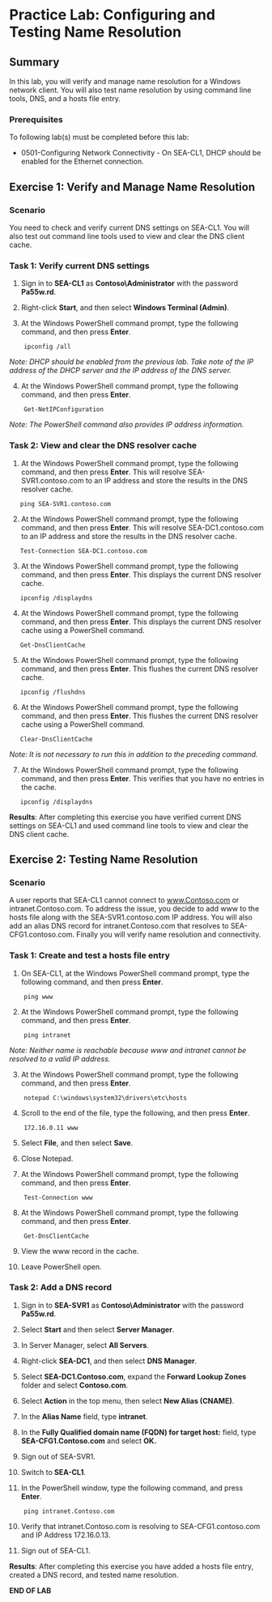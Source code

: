 # Practice Lab: Configuring and Testing Name Resolution

## Summary

In this lab, you will verify and manage name resolution for a Windows network client. You will also test name resolution by using command line tools, DNS, and a hosts file entry.

### Prerequisites

To following lab(s) must be completed before this lab:

- 0501-Configuring Network Connectivity - On SEA-CL1, DHCP should be enabled for the Ethernet connection.

## Exercise 1: Verify and Manage Name Resolution

### Scenario

You need to check and verify current DNS settings on SEA-CL1. You will also test out command line tools used to view and clear the DNS client cache.

### Task 1: Verify current DNS settings

1. Sign in to **SEA-CL1** as **Contoso\\Administrator** with the password **Pa55w.rd**.

2. Right-click **Start**, and then select **Windows Terminal (Admin)**.

3. At the Windows PowerShell command prompt, type the following command, and then press **Enter**.  

```
    ipconfig /all
```

_Note: DHCP should be enabled from the previous lab. Take note of the IP address of the DHCP server and the IP address of the DNS server._

4. At the Windows PowerShell command prompt, type the following command, and then press **Enter**.  

```
    Get-NetIPConfiguration 
```

_Note: The PowerShell command also provides IP address information._

### Task 2: View and clear the DNS resolver cache

1. At the Windows PowerShell command prompt, type the following command, and then press **Enter**. This will resolve SEA-SVR1.contoso.com to an IP address and store the results in the DNS resolver cache.

```
   ping SEA-SVR1.contoso.com
```

2. At the Windows PowerShell command prompt, type the following command, and then press **Enter**. This will resolve SEA-DC1.contoso.com to an IP address and store the results in the DNS resolver cache.

```
   Test-Connection SEA-DC1.contoso.com
```

3. At the Windows PowerShell command prompt, type the following command, and then press **Enter**. This displays the current DNS resolver cache.

```
   ipconfig /displaydns
```

4. At the Windows PowerShell command prompt, type the following command, and then press **Enter**. This displays the current DNS resolver cache using a PowerShell command.

```
   Get-DnsClientCache
```

5. At the Windows PowerShell command prompt, type the following command, and then press **Enter**. This flushes the current DNS resolver cache.

```
   ipconfig /flushdns
```

6. At the Windows PowerShell command prompt, type the following command, and then press **Enter**. This flushes the current DNS resolver cache using a PowerShell command.

```
   Clear-DnsClientCache
```

   _Note: It is not necessary to run this in addition to the preceding command._

7. At the Windows PowerShell command prompt, type the following command, and then press **Enter**. This verifies that you have no entries in the cache.

```
   ipconfig /displaydns
```

**Results**: After completing this exercise you have verified current DNS settings on SEA-CL1 and used command line tools to view and clear the DNS client cache.

## Exercise 2: Testing Name Resolution

### Scenario

A user reports that SEA-CL1 cannot connect to www.Contoso.com or intranet.Contoso.com. To address the issue, you decide to add www to the hosts file along with the SEA-SVR1.contoso.com IP address. You will also add an alias DNS record for intranet.Contoso.com that resolves to SEA-CFG1.contoso.com. Finally you will verify name resolution and connectivity.

### Task 1: Create and test a hosts file entry

1. On SEA-CL1, at the Windows PowerShell command prompt, type the following command, and then press **Enter**.

```
    ping www
```

2. At the Windows PowerShell command prompt, type the following command, and then press **Enter**.

```
    ping intranet
```

_Note:  Neither name is reachable because www and intranet cannot be resolved to a valid IP address._

3. At the Windows PowerShell command prompt, type the following command, and then press **Enter**.

```
    notepad C:\windows\system32\drivers\etc\hosts
```

4. Scroll to the end of the file, type the following, and then press **Enter**.

```
    172.16.0.11 www
```

5. Select **File**, and then select **Save**.

6. Close Notepad.

7. At the Windows PowerShell command prompt, type the following command, and then press **Enter**.

```
    Test-Connection www
```

8. At the Windows PowerShell command prompt, type the following command, and then press **Enter**.

```
    Get-DnsClientCache
```

9. View the www record in the cache.

10. Leave PowerShell open.

### Task 2: Add a DNS record

1. Sign in to **SEA-SVR1** as **Contoso\\Administrator** with the password **Pa55w.rd**.

2. Select **Start** and then select **Server Manager**.

3. In Server Manager, select **All Servers**.

4. Right-click **SEA-DC1**, and then select **DNS Manager**.

5. Select **SEA-DC1.Contoso.com**, expand the **Forward Lookup Zones** folder and select **Contoso.com**.

6. Select **Action** in the top menu, then select **New Alias (CNAME)**.

7. In the **Alias Name** field, type **intranet**.

8. In the **Fully Qualified domain name (FQDN) for target host:** field, type **SEA-CFG1.Contoso.com** and select **OK.**

9. Sign out of SEA-SVR1.

10. Switch to **SEA-CL1**.

11. In the PowerShell window, type the following command, and press **Enter**.

```
    ping intranet.Contoso.com
```

10. Verify that intranet.Contoso.com is resolving to SEA-CFG1.contoso.com and IP Address 172.16.0.13.

11. Sign out of SEA-CL1.

**Results**: After completing this exercise you have added a hosts file entry, created a DNS record, and tested name resolution.

**END OF LAB**
